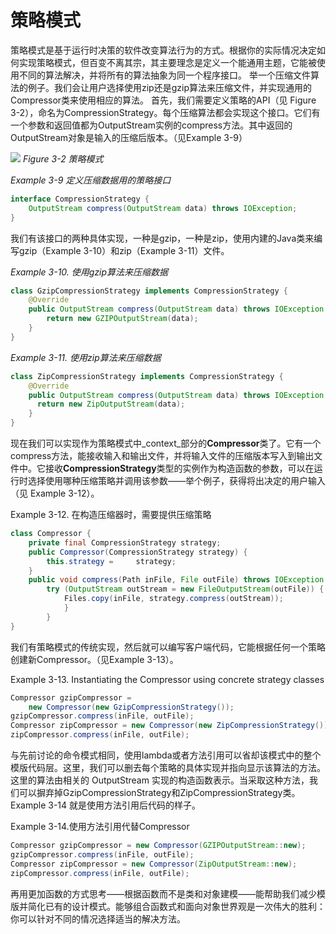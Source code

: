 # 策略模式


策略模式是基于运行时决策的软件改变算法行为的方式。根据你的实际情况决定如何实现策略模式，但百变不离其宗，其主要理念是定义一个能通用主题，它能被使用不同的算法解决，并将所有的算法抽象为同一个程序接口。
举一个压缩文件算法的例子。我们会让用户选择使用zip还是gzip算法来压缩文件，并实现通用的Compressor类来使用相应的算法。
首先，我们需要定义策略的API（见 Figure 3-2），命名为CompressionStrategy。每个压缩算法都会实现这个接口。它们有一个参数和返回值都为OutputStream实例的compress方法。其中返回的OutputStream对象是输入的压缩后版本。（见Example 3-9）

![](CHAPTER%203%20%E8%AE%BE%E8%AE%A1%E6%A8%A1%E5%BC%8F/3AC1D462-0723-4581-ACDF-7922AD491226.png)
_Figure 3-2 策略模式_

_Example 3-9 定义压缩数据用的策略接口_
```java
interface CompressionStrategy {
	OutputStream compress(OutputStream data) throws IOException;
}
```

我们有该接口的两种具体实现，一种是gzip，一种是zip，使用内建的Java类来编写gzip（Example 3-10）和zip（Example 3-11）文件。

_Example 3-10. 使用gzip算法来压缩数据_
```java
class GzipCompressionStrategy implements CompressionStrategy {
    @Override
    public OutputStream compress(OutputStream data) throws IOException {
        return new GZIPOutputStream(data);
    }
}
```

_Example 3-11. 使用zip算法来压缩数据_
```java
class ZipCompressionStrategy implements CompressionStrategy {
	@Override
	public OutputStream compress(OutputStream data) throws IOException {
      return new ZipOutputStream(data);
	}
}
```

现在我们可以实现作为策略模式中_context_部分的**Compressor**类了。它有一个compress方法，能接收输入和输出文件，并将输入文件的压缩版本写入到输出文件中。它接收**CompressionStrategy**类型的实例作为构造函数的参数，可以在运行时选择使用哪种压缩策略并调用该参数——举个例子，获得将出决定的用户输入（见 Example 3-12）。

Example 3-12. 在构造压缩器时，需要提供压缩策略
```java
class Compressor {
	private final CompressionStrategy strategy;
	public Compressor(CompressionStrategy strategy) {
		this.strategy = 	strategy;
	}
	public void compress(Path inFile, File outFile) throws IOException {
		try (OutputStream outStream = new FileOutputStream(outFile)) {
			Files.copy(inFile, strategy.compress(outStream));
			}
		}
}
```

我们有策略模式的传统实现，然后就可以编写客户端代码，它能根据任何一个策略创建新Compressor。（见Example 3-13）。

Example 3-13. Instantiating the Compressor using concrete strategy classes
```java
Compressor gzipCompressor =
	new Compressor(new GzipCompressionStrategy());
gzipCompressor.compress(inFile, outFile);
Compressor zipCompressor = new Compressor(new ZipCompressionStrategy());
zipCompressor.compress(inFile, outFile);
```

与先前讨论的命令模式相同，使用lambda或者方法引用可以省却该模式中的整个模版代码层。这里，我们可以删去每个策略的具体实现并指向显示该算法的方法。这里的算法由相关的 OutputStream 实现的构造函数表示。当采取这种方法，我们可以摒弃掉GzipCompressionStrategy和ZipCompressionStrategy类。Example 3-14 就是使用方法引用后代码的样子。

Example 3-14.使用方法引用代替Compressor
```java
Compressor gzipCompressor = new Compressor(GZIPOutputStream::new);
gzipCompressor.compress(inFile, outFile);
Compressor zipCompressor = new Compressor(ZipOutputStream::new);
zipCompressor.compress(inFile, outFile);
```

再用更加函数的方式思考——根据函数而不是类和对象建模——能帮助我们减少模版并简化已有的设计模式。能够组合函数式和面向对象世界观是一次伟大的胜利：你可以针对不同的情况选择适当的解决方法。
